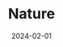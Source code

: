 ---
title: Nature
date: "2024-02-01" # album date, used for sorting (newest first).
description: This album is for testing. (Image from Unsplash)
# featured_image: "someimg.jpg" # (No need if use feature.jpg)
weight: 10 #  can be used to adjust sort order.
sort_by: Name # Exif.Date
sort_order: desc
---